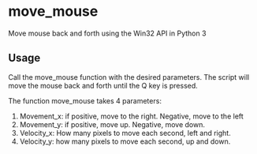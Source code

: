 # move_mouse
Move mouse back and forth using the Win32 API in Python 3

## Usage
Call the move_mouse function with the desired parameters.  The script will move the mouse back and forth until the Q key is pressed.

The function move_mouse takes 4 parameters:  
1. Movement_x: if positive, move to the right.  Negative, move to the left  
2. Movement_y: if positive, move up.  Negative, move down.  
3. Velocity_x: How many pixels to move each second, left and right.  
4. Velocity_y: how many pixels to move each second, up and down.  

